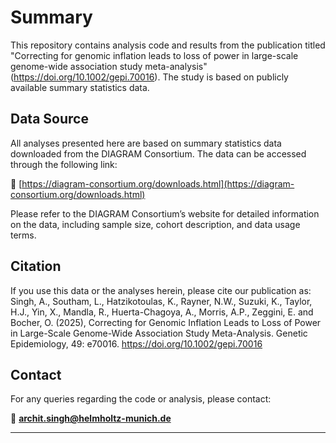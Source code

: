 # Summary

This repository contains analysis code and results from the publication titled "Correcting for genomic inflation leads to loss of power in large-scale genome-wide association study meta-analysis" (https://doi.org/10.1002/gepi.70016). The study is based on publicly available summary statistics data.

## Data Source

All analyses presented here are based on summary statistics data downloaded from the DIAGRAM Consortium. The data can be accessed through the following link:

🔗 [https://diagram-consortium.org/downloads.html](https://diagram-consortium.org/downloads.html)

Please refer to the DIAGRAM Consortium’s website for detailed information on the data, including sample size, cohort description, and data usage terms.

## Citation

If you use this data or the analyses herein, please cite our publication as:
Singh, A., Southam, L., Hatzikotoulas, K., Rayner, N.W., Suzuki, K., Taylor, H.J., Yin, X., Mandla, R., Huerta-Chagoya, A., Morris, A.P., Zeggini, E. and Bocher, O. (2025), Correcting for Genomic Inflation Leads to Loss of Power in Large-Scale Genome-Wide Association Study Meta-Analysis. Genetic Epidemiology, 49: e70016. https://doi.org/10.1002/gepi.70016

## Contact

For any queries regarding the code or analysis, please contact:

📧 **archit.singh@helmholtz-munich.de**

---
